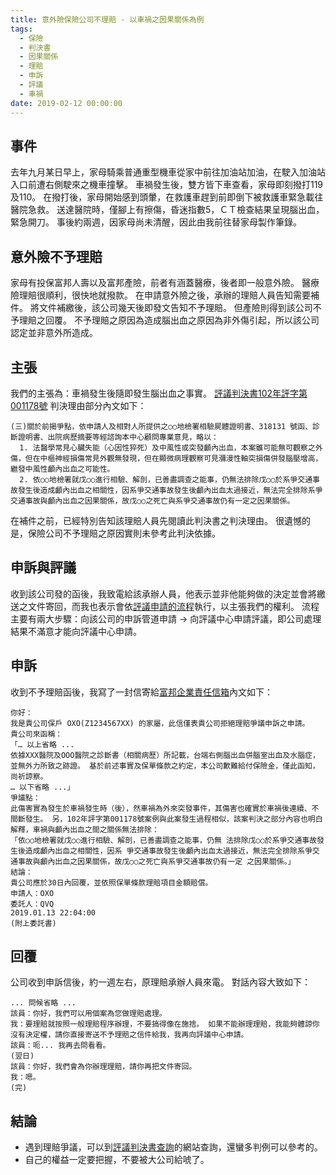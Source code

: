 ```yaml
---
title: 意外險保險公司不理賠 - 以車禍之因果關係為例
tags:
  - 保險
  - 判決書
  - 因果關係
  - 理賠
  - 申訴
  - 評議
  - 車禍
date: 2019-02-12 00:00:00
---
```



## 事件
去年九月某日早上，家母騎乘普通重型機車從家中前往加油站加油，在駛入加油站入口前遭右側駛來之機車撞擊。 車禍發生後，雙方皆下車查看，家母即刻撥打119及110。 在撥打後，家母開始感到頭暈，在救護車趕到前即倒下被救護車緊急載往醫院急救。 送達醫院時，僅腳上有擦傷，昏迷指數5，ＣＴ檢查結果呈現腦出血，緊急開刀。 事後約兩週，因家母尚未清醒，因此由我前往替家母製作筆錄。

## 意外險不予理賠
家母有投保富邦人壽以及富邦產險，前者有涵蓋醫療，後者即一般意外險。 醫療險理賠很順利，很快地就撥款。 在申請意外險之後，承辦的理賠人員告知需要補件。 將文件補繳後，該公司幾天後即發文告知不予理賠。 但產險則得到該公司不予理賠之回覆。 不予理賠之原因為造成腦出血之原因為非外傷引起，所以該公司認定並非意外所造成。

## 主張
我們的主張為：車禍發生後隨即發生腦出血之事實。 [評議判決書102年評字第001178號](https://ods.foi.org.tw/download.aspx?article=1020009105) 判決理由部分內文如下：

```
(三)關於前揭爭點，依申請人及相對人所提供之○○地檢署相驗屍體證明書、318131 號函、診斷證明書、出院病歷摘要等經諮詢本中心顧問專業意見，略以：
  1. 法醫學常見心臟失能（心因性猝死）及中風性或突發顱內出血，本案雖可能無可觀察之外傷，但在中樞神經損傷常見外觀無發現，但在顯微病理觀察可見瀰漫性軸突損傷併發腦壓增高，繼發中風性顱內出血之可能性。
  2. 依○○地檢署就戊○○進行相驗、解剖，已善盡調查之能事，仍無法排除戊○○於系爭交通事故發生後造成顱內出血之相關性，因系爭交通事故發生後顱內出血太過接近，無法完全排除系爭交通事故與顱內出血之因果關係，故戊○○之死亡與系爭交通事故仍有一定之因果關係。
```

在補件之前，已經特別告知該理賠人員先閱讀此判決書之判決理由。 很遺憾的是，保險公司不予理賠之原因實則未參考此判決依據。

## 申訴與評議
收到該公司發的函後，我致電給該承辦人員，他表示並非他能夠做的決定並會將繳送之文件寄回，而我也表示會依[評議申請的流程](https://www.foi.org.tw/Article.aspx?Lang=1&Arti=45&Role=1)執行，以主張我們的權利。 流程主要有兩大步驟：向該公司的申訴管道申請 → 向評議中心申請評議，即公司處理結果不滿意才能向評議中心申請。

## 申訴

收到不予理賠函後，我寫了一封信寄給[富邦企業責任信箱](csr.fhc@fubon.com)內文如下：

```
你好：
我是貴公司保戶 OXO(Z1234567XX) 的家屬，此信僅表貴公司拒絕理賠爭議申訴之申請。
貴公司來函稱：
「… 以上省略 ...
依據XXX醫院及OOO醫院之診斷書（相關病歷）所記載，台端右側腦出血併腦室出血及水腦症，並無外力所致之跡證。 基於前述事實及保單條款之約定，本公司歉難給付保險金，僅此函知，尚祈諒察。
… 以下省略 ...」
爭議點：
此傷害實為發生於車禍發生時（後），然車禍為外來突發事件，其傷害也確實於車禍後連續、不間斷發生。 另，102年評字第001178號案例與此案發生過程相似，該案判決之部分內容也明白解釋，車禍與顱內出血之間之關係無法排除：
「依○○地檢署就戊○○進行相驗、解剖，已善盡調查之能事，仍無 法排除戊○○於系爭交通事故發生後造成顱內出血之相關性，因系 爭交通事故發生後顱內出血太過接近，無法完全排除系爭交通事故與顱內出血之因果關係，故戊○○之死亡與系爭交通事故仍有一定 之因果關係。」
結論：
貴公司應於30日內回覆，並依照保單條款理賠項目金額賠償。
申請人：OXO
委託人：QVQ
2019.01.13 22:04:00
(附上委託書)
```

## 回覆

公司收到申訴信後，約一週左右，原理賠承辦人員來電。 對話內容大致如下：

```
... 問候省略 ...
該員：你好，我們可以用個案為您做理賠處理。
我：要理賠就按照一般理賠程序辦理，不要搞得像在施捨。 如果不能辦理理賠，我能夠體諒你沒有決定權，請你直接寄送不予理賠之信件給我，我再向評議中心申請。
該員：呃... 我再去問看看。
(翌日)
該員：你好，我們會為你辦理理賠，請你再把文件寄回。
我：嗯。
(完)
```

## 結論

- 遇到理賠爭議，可以到[評議判決書查詢](https://ods.foi.org.tw/)的網站查詢，還蠻多判例可以參考的。
- 自己的權益一定要把握，不要被大公司給唬了。
